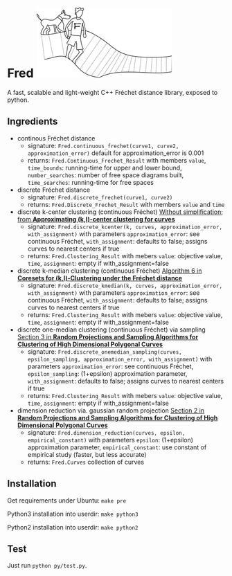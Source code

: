 # Fred ![alt text](https://raw.githubusercontent.com/derohde/Fred/master/logo/logo.png "Fred logo")
A fast, scalable and light-weight C++ Fréchet distance library, exposed to python.

## Ingredients
- continous Fréchet distance
  - signature: `Fred.continuous_frechet(curve1, curve2, approximation_error)` default for approximation_error is 0.001
  - returns: `Fred.Continuous_Frechet_Result` with members `value`, `time_bounds`: running-time for upper and lower bound, `number_searches`: number of free space diagrams built, `time_searches`: running-time for free spaces
- discrete Fréchet distance
  - signature: `Fred.discrete_frechet(curve1, curve2)`
  - returns: `Fred.Discrete_Frechet_Result` with members `value` and `time`
- discrete k-center clustering (continuous Fréchet) [Without simplification; from **Approximating (k,l)-center clustering for curves**](https://dl.acm.org/doi/10.5555/3310435.3310616)
  - signature: `Fred.discrete_kcenter(k, curves, approximation_error, with_assignment)` with parameters `approximation_error`: see continuous Fréchet, `with_assignment`: defaults to false; assigns curves to nearest centers if true
  - returns: `Fred.Clustering_Result` with mebers `value`: objective value, `time`, `assignment`: empty if with_assignment=false
- discrete k-median clustering (continuous Fréchet) [Algorithm 6 in **Coresets for (k,l)-Clustering under the Fréchet distance**](https://arxiv.org/pdf/1901.01870.pdf)
  - signature: `Fred.discrete_kmedian(k, curves, approximation_error, with_assignment)` with parameters `approximation_error`: see continuous Fréchet, `with_assignment`: defaults to false; assigns curves to nearest centers if true
  - returns: `Fred.Clustering_Result` with mebers `value`: objective value, `time`, `assignment`: empty if with_assignment=false
- discrete one-median clustering (continuous Fréchet) via sampling [Section 3 in **Random Projections and Sampling Algorithms for Clustering of High Dimensional Polygonal Curves**](https://papers.nips.cc/paper/9443-random-projections-and-sampling-algorithms-for-clustering-of-high-dimensional-polygonal-curves)
  - signature: `Fred.discrete_onemedian_sampling(curves, epsilon_sampling, approximation_error, with_assignment)` with parameters `approximation_error`: see continuous Fréchet, `epsilon_sampling`: (1+epsilon) approximation parameter, `with_assignment`: defaults to false; assigns curves to nearest centers if true
  - returns: `Fred.Clustering_Result` with mebers `value`: objective value, `time`, `assignment`: empty if with_assignment=false
- dimension reduction via. gaussian random projection [Section 2 in **Random Projections and Sampling Algorithms for Clustering of High Dimensional Polygonal Curves**](https://papers.nips.cc/paper/9443-random-projections-and-sampling-algorithms-for-clustering-of-high-dimensional-polygonal-curves)
  - signature: `Fred.dimension_reduction(curves, epsilon, empirical_constant)` with parameters `epsilon`: (1+epsilon) approximation parameter, `empirical_constant`: use constant of empirical study (faster, but less accurate)
  - returns: `Fred.Curves` collection of curves
  
## Installation
Get requirements under Ubuntu: `make pre`

Python3 installation into userdir: `make python3`

Python2 installation into userdir: `make python2`

## Test
Just run `python py/test.py`.
